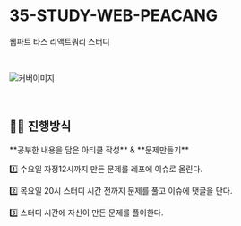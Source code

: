 # 35-STUDY-WEB-PEACANG
웹파트 타스 리액트쿼리 스터디

<br />

![커버이미지](https://github.com/user-attachments/assets/7541deae-8d5b-4c20-8e2f-fdff8eb5144e)

<br />
<h2>🧚‍♀️ 진행방식</h2>
**공부한 내용을 담은 아티클 작성** & **문제만들기**

1️⃣ 수요일 자정12시까지 만든 문제를 레포에 이슈로 올린다.

2️⃣ 목요일 20시 스터디 시간 전까지 문제를 풀고 이슈에 댓글을 단다.

3️⃣ 스터디 시간에 자신이 만든 문제를 풀이한다.
